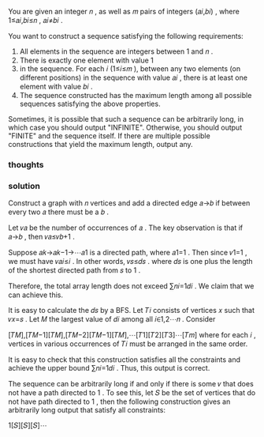 You are given an integer 𝑛
, as well as 𝑚
pairs of integers (𝑎𝑖,𝑏𝑖)
, where 1≤𝑎𝑖,𝑏𝑖≤𝑛
, 𝑎𝑖≠𝑏𝑖
.

You want to construct a sequence satisfying the following requirements:

1. All elements in the sequence are integers between 1
   and 𝑛
   .
2. There is exactly one element with value 1
3. in the sequence.
   For each 𝑖
   (1≤𝑖≤𝑚
   ), between any two elements (on different positions) in the sequence with value 𝑎𝑖
   , there is at least one element with value 𝑏𝑖
   .
4. The sequence constructed has the maximum length among all possible sequences satisfying the above properties.

Sometimes, it is possible that such a sequence can be arbitrarily long, in which case you should output "INFINITE".
Otherwise, you should output "FINITE" and the sequence itself. If there are multiple possible constructions that
yield the maximum length, output any.

### thoughts

### solution

Construct a graph with 𝑛
vertices and add a directed edge 𝑎→𝑏
if between every two 𝑎
there must be a 𝑏
.

Let 𝑣𝑎
be the number of occurrences of 𝑎
. The key observation is that if 𝑎→𝑏
, then 𝑣𝑎≤𝑣𝑏+1
.

Suppose 𝑎𝑘→𝑎𝑘−1→⋯𝑎1
is a directed path, where 𝑎1=1
. Then since 𝑣1=1
, we must have 𝑣𝑎𝑖≤𝑖
. In other words, 𝑣𝑠≤𝑑𝑠
. where 𝑑𝑠
is one plus the length of the shortest directed path from 𝑠
to 1
.

Therefore, the total array length does not exceed ∑𝑛𝑖=1𝑑𝑖
. We claim that we can achieve this.

It is easy to calculate the 𝑑𝑠
by a BFS. Let 𝑇𝑖
consists of vertices 𝑥
such that 𝑣𝑥=𝑠
. Let 𝑀
the largest value of 𝑑𝑖
among all 𝑖∈1,2⋯𝑛
. Consider

[𝑇𝑀],[𝑇𝑀−1][𝑇𝑀],[𝑇𝑀−2][𝑇𝑀−1][𝑇𝑀],⋯[𝑇1][𝑇2][𝑇3]⋯[𝑇𝑚]
where for each 𝑖
, vertices in various occurrences of 𝑇𝑖
must be arranged in the same order.

It is easy to check that this construction satisfies all the constraints and achieve the upper bound ∑𝑛𝑖=1𝑑𝑖
. Thus, this output is correct.

The sequence can be arbitrarily long if and only if there is some 𝑣
that does not have a path directed to 1
. To see this, let 𝑆
be the set of vertices that do not have path directed to 1
, then the following construction gives an arbitrarily long output that satisfy all constraints:

1[𝑆][𝑆][𝑆]⋯